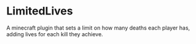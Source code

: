 # LimitedLives
A minecraft plugin that sets a limit on how many deaths each player has, adding lives for each kill they achieve.
